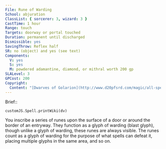 ```yaml
---
File: Rune of Warding
School: abjuration
ClassList: { sorcerer: 3, wizard: 3 }
CastTime: 1 hour
Range: touch
Targets: doorway or portal touched
Duration: permanent until discharged
Dismissible: yes
SavingThrow: Reflex half
SR: no (object) and yes (see text)
Components:
  V: yes
  S: yes
  M: powdered adamantine, diamond, or mithral worth 200 gp
SLALevel: 3
GPCost: 200
Copyright:
  Content: "[Dwarves of Golarion](http://www.d20pfsrd.com/magic/all-spells/r/r/rune-of-warding)"
---
```

Brief:: 

```dataviewjs
customJS.Spell.printWiki(dv)
```

You inscribe a series of runes upon the surface of a door or around the border of an entryway. They function as a glyph of warding (blast glyph), though unlike a glyph of warding, these runes are always visible. The runes count as a glyph of warding for the purpose of what spells can defeat it, placing multiple glyphs in the same area, and so on.

